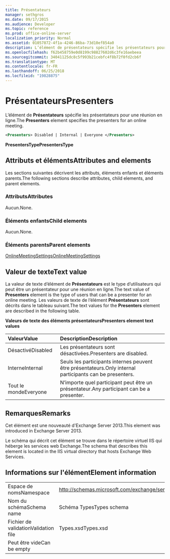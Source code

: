 ```yaml
---
title: Présentateurs
manager: sethgros
ms.date: 09/17/2015
ms.audience: Developer
ms.topic: reference
ms.prod: office-online-server
localization_priority: Normal
ms.assetid: 01057872-4f1a-4246-86ba-73d10ef854a0
description: L’élément de présentateurs spécifie les présentateurs pour une réunion en ligne.
ms.openlocfilehash: f62b458759e0d8199c98827602d6c3fe16aebeea
ms.sourcegitcommit: 34041125dc8c5f993b21cebfc4f8b72f0fd2cb6f
ms.translationtype: MT
ms.contentlocale: fr-FR
ms.lasthandoff: 06/25/2018
ms.locfileid: "19828875"
---
```

# <a name="presenters"></a><span data-ttu-id="6d1aa-103">Présentateurs</span><span class="sxs-lookup"><span data-stu-id="6d1aa-103">Presenters</span></span>

<span data-ttu-id="6d1aa-104">L’élément de **Présentateurs** spécifie les présentateurs pour une réunion en ligne.</span><span class="sxs-lookup"><span data-stu-id="6d1aa-104">The **Presenters** element specifies the presenters for an online meeting.</span></span> 
  
```XML
<Presenters> Disabled | Internal | Everyone </Presenters>
```

 <span data-ttu-id="6d1aa-105">**PresentersType**</span><span class="sxs-lookup"><span data-stu-id="6d1aa-105">**PresentersType**</span></span>
## <a name="attributes-and-elements"></a><span data-ttu-id="6d1aa-106">Attributs et éléments</span><span class="sxs-lookup"><span data-stu-id="6d1aa-106">Attributes and elements</span></span>

<span data-ttu-id="6d1aa-107">Les sections suivantes décrivent les attributs, éléments enfants et éléments parents.</span><span class="sxs-lookup"><span data-stu-id="6d1aa-107">The following sections describe attributes, child elements, and parent elements.</span></span>
  
### <a name="attributes"></a><span data-ttu-id="6d1aa-108">Attributs</span><span class="sxs-lookup"><span data-stu-id="6d1aa-108">Attributes</span></span>

<span data-ttu-id="6d1aa-109">Aucun.</span><span class="sxs-lookup"><span data-stu-id="6d1aa-109">None.</span></span>
  
### <a name="child-elements"></a><span data-ttu-id="6d1aa-110">Éléments enfants</span><span class="sxs-lookup"><span data-stu-id="6d1aa-110">Child elements</span></span>

<span data-ttu-id="6d1aa-111">Aucun.</span><span class="sxs-lookup"><span data-stu-id="6d1aa-111">None.</span></span>
  
### <a name="parent-elements"></a><span data-ttu-id="6d1aa-112">Éléments parents</span><span class="sxs-lookup"><span data-stu-id="6d1aa-112">Parent elements</span></span>

[<span data-ttu-id="6d1aa-113">OnlineMeetingSettings</span><span class="sxs-lookup"><span data-stu-id="6d1aa-113">OnlineMeetingSettings</span></span>](onlinemeetingsettings.md)
  
## <a name="text-value"></a><span data-ttu-id="6d1aa-114">Valeur de texte</span><span class="sxs-lookup"><span data-stu-id="6d1aa-114">Text value</span></span>

<span data-ttu-id="6d1aa-115">La valeur de texte d’élément de **Présentateurs** est le type d’utilisateurs qui peut être un présentateur pour une réunion en ligne.</span><span class="sxs-lookup"><span data-stu-id="6d1aa-115">The text value of **Presenters** element is the type of users that can be a presenter for an online meeting.</span></span> <span data-ttu-id="6d1aa-116">Les valeurs de texte de l’élément **Présentateurs** sont décrits dans le tableau suivant.</span><span class="sxs-lookup"><span data-stu-id="6d1aa-116">The text values for the **Presenters** element are described in the following table.</span></span> 
  
<span data-ttu-id="6d1aa-117">**Valeurs de texte des éléments présentateurs**</span><span class="sxs-lookup"><span data-stu-id="6d1aa-117">**Presenters element text values**</span></span>

|<span data-ttu-id="6d1aa-118">**Valeur**</span><span class="sxs-lookup"><span data-stu-id="6d1aa-118">**Value**</span></span>|<span data-ttu-id="6d1aa-119">**Description**</span><span class="sxs-lookup"><span data-stu-id="6d1aa-119">**Description**</span></span>|
|:-----|:-----|
|<span data-ttu-id="6d1aa-120">Désactivé</span><span class="sxs-lookup"><span data-stu-id="6d1aa-120">Disabled</span></span>  <br/> |<span data-ttu-id="6d1aa-121">Les présentateurs sont désactivées.</span><span class="sxs-lookup"><span data-stu-id="6d1aa-121">Presenters are disabled.</span></span>  <br/> |
|<span data-ttu-id="6d1aa-122">Interne</span><span class="sxs-lookup"><span data-stu-id="6d1aa-122">Internal</span></span>  <br/> |<span data-ttu-id="6d1aa-123">Seuls les participants internes peuvent être présentateurs.</span><span class="sxs-lookup"><span data-stu-id="6d1aa-123">Only internal participants can be presenters.</span></span>  <br/> |
|<span data-ttu-id="6d1aa-124">Tout le monde</span><span class="sxs-lookup"><span data-stu-id="6d1aa-124">Everyone</span></span>  <br/> |<span data-ttu-id="6d1aa-125">N’importe quel participant peut être un présentateur.</span><span class="sxs-lookup"><span data-stu-id="6d1aa-125">Any participant can be a presenter.</span></span>  <br/> |
   
## <a name="remarks"></a><span data-ttu-id="6d1aa-126">Remarques</span><span class="sxs-lookup"><span data-stu-id="6d1aa-126">Remarks</span></span>

<span data-ttu-id="6d1aa-127">Cet élément est une nouveauté d'Exchange Server 2013.</span><span class="sxs-lookup"><span data-stu-id="6d1aa-127">This element was introduced in Exchange Server 2013.</span></span>
  
<span data-ttu-id="6d1aa-128">Le schéma qui décrit cet élément se trouve dans le répertoire virtuel IIS qui héberge les services web Exchange.</span><span class="sxs-lookup"><span data-stu-id="6d1aa-128">The schema that describes this element is located in the IIS virtual directory that hosts Exchange Web Services.</span></span>
  
## <a name="element-information"></a><span data-ttu-id="6d1aa-129">Informations sur l'élément</span><span class="sxs-lookup"><span data-stu-id="6d1aa-129">Element information</span></span>

|||
|:-----|:-----|
|<span data-ttu-id="6d1aa-130">Espace de noms</span><span class="sxs-lookup"><span data-stu-id="6d1aa-130">Namespace</span></span>  <br/> |http://schemas.microsoft.com/exchange/services/2006/types  <br/> |
|<span data-ttu-id="6d1aa-131">Nom du schéma</span><span class="sxs-lookup"><span data-stu-id="6d1aa-131">Schema name</span></span>  <br/> |<span data-ttu-id="6d1aa-132">Schéma Types</span><span class="sxs-lookup"><span data-stu-id="6d1aa-132">Types schema</span></span>  <br/> |
|<span data-ttu-id="6d1aa-133">Fichier de validation</span><span class="sxs-lookup"><span data-stu-id="6d1aa-133">Validation file</span></span>  <br/> |<span data-ttu-id="6d1aa-134">Types.xsd</span><span class="sxs-lookup"><span data-stu-id="6d1aa-134">Types.xsd</span></span>  <br/> |
|<span data-ttu-id="6d1aa-135">Peut être vide</span><span class="sxs-lookup"><span data-stu-id="6d1aa-135">Can be empty</span></span>  <br/> ||
   

